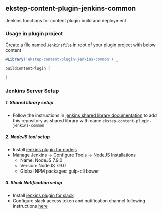 ## ekstep-content-plugin-jenkins-common

Jenkins functions for content plugin build and deployment

### Usage in plugin project

Create a file named `Jenkinsfile` in root of your plugin project with below content

```groovy
@Library('ekstep-content-plugin-jenkins-common') _

buildContentPlugin {

}
```

### Jenkins Server Setup

##### 1. Shared library setup

* Follow the instructions in [jenkins shared library documentation](https://jenkins.io/doc/book/pipeline/shared-libraries/) to add this repository as shared library with name `ekstep-content-plugin-jenkins-common`

##### 2. NodeJS tool setup

* Install [jenkins plugin for nodejs](https://plugins.jenkins.io/nodejs)
* Manage Jenkins -> Configure Tools -> NodeJS Installations
	* Name: NodeJS 7.9.0
	* Version: NodeJS 7.9.0
	* Global NPM packages: gulp-cli bower

##### 3. Slack Notification setup

* Install [jenkins plugin for slack](https://plugins.jenkins.io/slack)
* Configure slack access token and notification channel following instructions [here](https://plugins.jenkins.io/slack)
